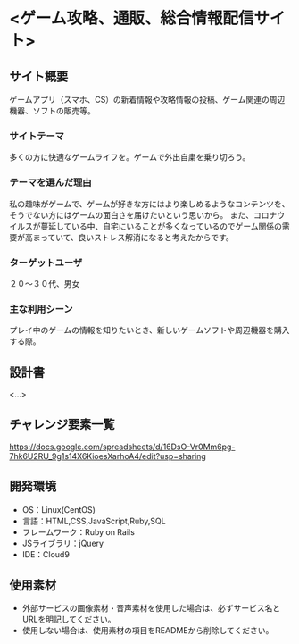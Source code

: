 # <ゲーム攻略、通販、総合情報配信サイト>

## サイト概要
ゲームアプリ（スマホ、CS）の新着情報や攻略情報の投稿、ゲーム関連の周辺機器、ソフトの販売等。

### サイトテーマ
多くの方に快適なゲームライフを。ゲームで外出自粛を乗り切ろう。

### テーマを選んだ理由
私の趣味がゲームで、ゲームが好きな方にはより楽しめるようなコンテンツを、そうでない方にはゲームの面白さを届けたいという思いから。
また、コロナウイルスが蔓延している中、自宅にいることが多くなっているのでゲーム関係の需要が高まっていて、良いストレス解消になると考えたからです。

### ターゲットユーザ
２０～３０代、男女

### 主な利用シーン
プレイ中のゲームの情報を知りたいとき、新しいゲームソフトや周辺機器を購入する際。

## 設計書
<...>

## チャレンジ要素一覧
https://docs.google.com/spreadsheets/d/16DsO-Vr0Mm6pg-7hk6U2RU_9g1s14X6KioesXarhoA4/edit?usp=sharing

## 開発環境
- OS：Linux(CentOS)
- 言語：HTML,CSS,JavaScript,Ruby,SQL
- フレームワーク：Ruby on Rails
- JSライブラリ：jQuery
- IDE：Cloud9

## 使用素材
- 外部サービスの画像素材・音声素材を使用した場合は、必ずサービス名とURLを明記してください。
- 使用しない場合は、使用素材の項目をREADMEから削除してください。
